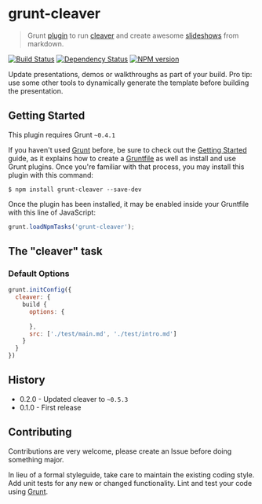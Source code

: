 # grunt-cleaver

> Grunt [plugin](http://gruntjs.com/) to run [cleaver](https://github.com/jdan/cleaver) and create awesome [slideshows](http://jdan.github.io/cleaver/) from markdown.

[![Build Status](https://secure.travis-ci.org/Bartvds/grunt-cleaver.png?branch=master)](http://travis-ci.org/Bartvds/grunt-cleaver) [![Dependency Status](https://gemnasium.com/Bartvds/grunt-cleaver.png)](https://gemnasium.com/Bartvds/grunt-cleaver) [![NPM version](https://badge.fury.io/js/grunt-cleaver.png)](http://badge.fury.io/js/grunt-cleaver)

Update presentations, demos or walkthroughs as part of your build. Pro tip: use some other tools to dynamically generate the template before building the presentation.


## Getting Started
This plugin requires Grunt `~0.4.1`

If you haven't used [Grunt](http://gruntjs.com/) before, be sure to check out the [Getting Started](http://gruntjs.com/getting-started) guide, as it explains how to create a [Gruntfile](http://gruntjs.com/sample-gruntfile) as well as install and use Grunt plugins. Once you're familiar with that process, you may install this plugin with this command:

```shell
$ npm install grunt-cleaver --save-dev
```

Once the plugin has been installed, it may be enabled inside your Gruntfile with this line of JavaScript:

```js
grunt.loadNpmTasks('grunt-cleaver');
```

## The "cleaver" task       

### Default Options

```js
grunt.initConfig({
  cleaver: {
    build {
      options: {
         
      },
      src: ['./test/main.md', './test/intro.md']
    }
  }
})
```

## History

* 0.2.0 - Updated cleaver to `~0.5.3`
* 0.1.0 - First release

## Contributing

Contributions are very welcome, please create an Issue before doing something major.

In lieu of a formal styleguide, take care to maintain the existing coding style. Add unit tests for any new or changed functionality. Lint and test your code using [Grunt](http://gruntjs.com/).

